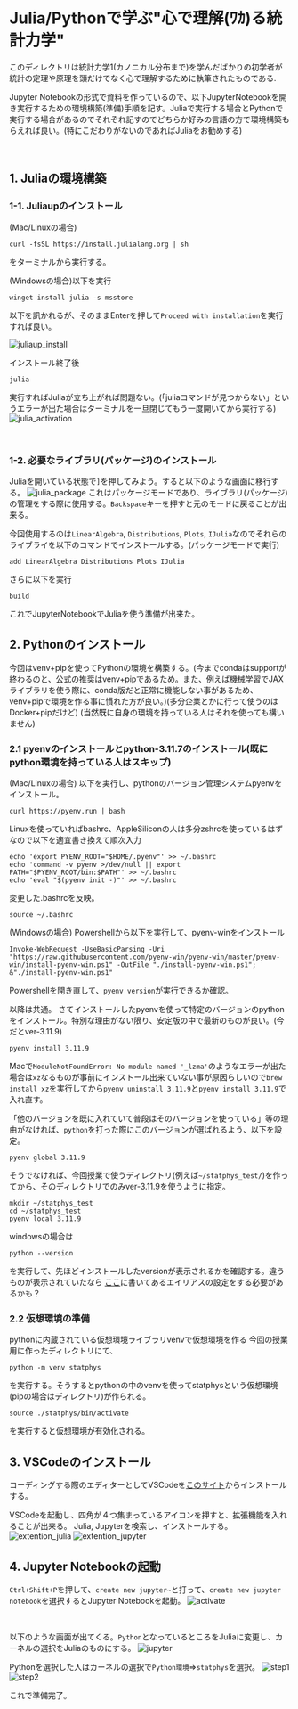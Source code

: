 # Julia/Pythonで学ぶ"心で理解(ﾜｶ)る統計力学"

このディレクトリは統計力学1(カノニカル分布まで)を学んだばかりの初学者が統計の定理や原理を頭だけでなく心で理解するために執筆されたものである.

Jupyter Notebookの形式で資料を作っているので、以下JupyterNotebookを開き実行するための環境構築(準備)手順を記す。Juliaで実行する場合とPythonで実行する場合があるのでそれぞれ記すのでどちらか好みの言語の方で環境構築もらえれば良い。(特にこだわりがないのであればJuliaをお勧めする)

<br>


## 1. Juliaの環境構築

### 1-1. Juliaupのインストール

(Mac/Linuxの場合)
```
curl -fsSL https://install.julialang.org | sh
```
をターミナルから実行する。

(Windowsの場合)以下を実行
```
winget install julia -s msstore
```
以下を訊かれるが、そのままEnterを押して`Proceed with installation`を実行すれば良い。

![juliaup_install](./Juliaup_Install.jpeg)

インストール終了後
```
julia
```
実行すればJuliaが立ち上がれば問題ない。(「juliaコマンドが見つからない」というエラーが出た場合はターミナルを一旦閉じてもう一度開いてから実行する)
![julia_activation](./julia_activation.png)

<br>

### 1-2. 必要なライブラリ(パッケージ)のインストール
Juliaを開いている状態で`]`を押してみよう。すると以下のような画面に移行する。
![julia_package](./julia_package.png)
これはパッケージモードであり、ライブラリ(パッケージ)の管理をする際に使用する。`Backspace`キーを押すと元のモードに戻ることが出来る。

今回使用するのは`LinearAlgebra`, `Distributions`, `Plots`, `IJulia`なのでそれらのライブライを以下のコマンドでインストールする。(パッケージモードで実行)
```
add LinearAlgebra Distributions Plots IJulia
```
さらに以下を実行
```
build
```
これでJupyterNotebookでJuliaを使う準備が出来た。


## 2. Pythonのインストール
今回はvenv+pipを使ってPythonの環境を構築する。(今までcondaはsupportが終わるのと、公式の推奨はvenv+pipであるため。また、例えば機械学習でJAXライブラリを使う際に、conda版だと正常に機能しない事があるため、venv+pipで環境を作る事に慣れた方が良い。)(多分企業とかに行って使うのはDocker+pipだけど)
(当然既に自身の環境を持っている人はそれを使っても構いません)

### 2.1 pyenvのインストールとpython-3.11.7のインストール(既にpython環境を持っている人はスキップ)
(Mac/Linuxの場合)
以下を実行し、pythonのバージョン管理システムpyenvをインストール。
```
curl https://pyenv.run | bash
```
Linuxを使っていればbashrc、AppleSiliconの人は多分zshrcを使っているはずなので以下を適宜書き換えて順次入力
```
echo 'export PYENV_ROOT="$HOME/.pyenv"' >> ~/.bashrc
echo 'command -v pyenv >/dev/null || export PATH="$PYENV_ROOT/bin:$PATH"' >> ~/.bashrc
echo 'eval "$(pyenv init -)"' >> ~/.bashrc
```
変更した.bashrcを反映。
```
source ~/.bashrc
```

(Windowsの場合)
Powershellから以下を実行して、pyenv-winをインストール
```
Invoke-WebRequest -UseBasicParsing -Uri "https://raw.githubusercontent.com/pyenv-win/pyenv-win/master/pyenv-win/install-pyenv-win.ps1" -OutFile "./install-pyenv-win.ps1"; &"./install-pyenv-win.ps1"
```
Powershellを開き直して、`pyenv version`が実行できるか確認。

以降は共通。
さてインストールしたpyenvを使って特定のバージョンのpythonをインストール。特別な理由がない限り、安定版の中で最新のものが良い。(今だとver-3.11.9)
```
pyenv install 3.11.9
```
Macで`ModuleNotFoundError: No module named '_lzma'`のようなエラーが出た場合は`xz`なるものが事前にインストール出来ていない事が原因らしいので`brew install xz`を実行してから`pyenv uninstall 3.11.9`と`pyenv install 3.11.9`で入れ直す。

「他のバージョンを既に入れていて普段はそのバージョンを使っている」等の理由がなければ、`python`を打った際にこのバージョンが選ばれるよう、以下を設定。
```
pyenv global 3.11.9
```
そうでなければ、今回授業で使うディレクトリ(例えば`~/statphys_test/`)を作ってから、そのディレクトリでのみver-3.11.9を使うように指定。
```
mkdir ~/statphys_test
cd ~/statphys_test
pyenv local 3.11.9
```
windowsの場合は
```
python --version
```
を実行して、先ほどインストールしたversionが表示されるかを確認する。違うものが表示されていたなら
[ここ](https://qiita.com/probabilityhill/items/9a22f395a1e93206c846)に書いてあるエイリアスの設定をする必要があるかも？



### 2.2 仮想環境の準備
pythonに内蔵されている仮想環境ライブラリvenvで仮想環境を作る
今回の授業用に作ったディレクトリにて、
```
python -m venv statphys
```
を実行する。そうするとpythonの中のvenvを使ってstatphysという仮想環境(pipの場合はディレクトリ)が作られる。

```
source ./statphys/bin/activate
```
を実行すると仮想環境が有効化される。



## 3. VSCodeのインストール　
コーディングする際のエディターとしてVSCodeを[このサイト](https://code.visualstudio.com/download)からインストールする。

VSCodeを起動し、四角が４つ集まっているアイコンを押すと、拡張機能を入れることが出来る。
Julia, Jupyterを検索し、インストールする。
![extention_julia](./extention_julia.png)
![extention_jupyter](./extention_jupyter.png)

## 4. Jupyter Notebookの起動
`Ctrl+Shift+P`を押して、`create new jupyter~`と打って、`create new jupyter notebook`を選択するとJupyter Notebookを起動。
![activate](create_new.png)

<br>

以下のような画面が出てくる。`Python`となっているところをJuliaに変更し、カーネルの選択をJuliaのものにする。
![jupyter](jupyter.png)

Pythonを選択した人はカーネルの選択で`Python環境`=>`statphys`を選択。
![step1](step1.png)
![step2](step2.png)

これで準備完了。

